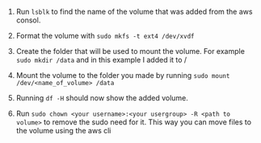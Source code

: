 1. Run `lsblk` to find the name of the volume that was added from the aws consol.

3. Format the volume with `sudo mkfs -t ext4 /dev/xvdf`

3. Create the folder that will be used to mount the volume. For 
example `sudo mkdir /data` and in this example I added it to /

4. Mount the volume to the folder you made by running 
`sudo mount /dev/<name_of_volume> /data`

5. Running `df -H` should now show the added volume.

6. Run `sudo chown <your username>:<your usergroup> -R <path to volume>` to remove
the sudo need for it. This way you can move files to the volume using the aws cli
